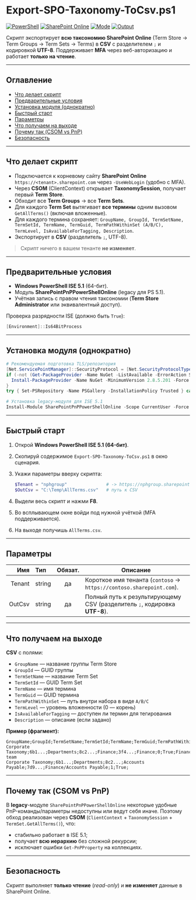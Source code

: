 # Export-SPO-Taxonomy-ToCsv.ps1

[![PowerShell](https://img.shields.io/badge/PowerShell-5.1+-blue)](#предварительные-условия)
[![SharePoint Online](https://img.shields.io/badge/SharePoint-Online-0366d6)](#что-делает-скрипт)
[![Mode](https://img.shields.io/badge/Mode-read--only-success)](#безопасность)
[![Output](https://img.shields.io/badge/Output-CSV%20\(%3B\)-orange)](#что-получаем-на-выходе)

Скрипт экспортирует **всю таксономию SharePoint Online** (Term Store → Term Groups → Term Sets → Terms) в **CSV** с разделителем `;` и кодировкой **UTF-8**. Поддерживает **MFA** через веб-авторизацию и работает **только на чтение**.

---

## Оглавление

* [Что делает скрипт](#что-делает-скрипт)
* [Предварительные условия](#предварительные-условия)
* [Установка модуля (однократно)](#установка-модуля-однократно)
* [Быстрый старт](#быстрый-старт)
* [Параметры](#параметры)
* [Что получаем на выходе](#что-получаем-на-выходе)
* [Почему так (CSOM vs PnP)](#почему-так-csom-vs-pnp)
* [Безопасность](#безопасность)

---

## Что делает скрипт

* Подключается к корневому сайту **SharePoint Online** `https://<tenant>.sharepoint.com` через `-UseWebLogin` (удобно с MFA).
* Через **CSOM** (ClientContext) открывает **TaxonomySession**, получает первый **Term Store**.
* Обходит все **Term Groups** → все **Term Sets**.
* Для каждого **Term Set** вытягивает **все термины** одним вызовом `GetAllTerms()` (включая вложенные).
* Для каждого термина сохраняет: `GroupName, GroupId, TermSetName, TermSetId, TermName, TermGuid, TermPathWithinSet (A/B/C), TermLevel, IsAvailableForTagging, Description`.
* Экспортирует в **CSV** (разделитель `;`, UTF-8).

> Скрипт ничего в вашем тенанте **не изменяет**.

---

## Предварительные условия

* **Windows PowerShell ISE 5.1** (64-бит).
* Модуль **SharePointPnPPowerShellOnline** (legacy для PS 5.1).
* Учётная запись с правом чтения таксономии (**Term Store Administrator** или эквивалентный доступ).

Проверка разрядности ISE (должно быть `True`):

```powershell
[Environment]::Is64BitProcess
```

---

## Установка модуля (однократно)

```powershell
# Рекомендуемая подготовка TLS/репозитория
[Net.ServicePointManager]::SecurityProtocol = [Net.SecurityProtocolType]::Tls12
if (-not (Get-PackageProvider -Name NuGet -ListAvailable -ErrorAction SilentlyContinue)) {
  Install-PackageProvider -Name NuGet -MinimumVersion 2.8.5.201 -Force
}
try { Set-PSRepository -Name PSGallery -InstallationPolicy Trusted } catch {}

# Установка legacy-модуля для ISE 5.1
Install-Module SharePointPnPPowerShellOnline -Scope CurrentUser -Force -AllowClobber
```

---

## Быстрый старт

1. Открой **Windows PowerShell ISE 5.1 (64-бит)**.

2. Скопируй содержимое `Export-SPO-Taxonomy-ToCsv.ps1` в окно сценария.

3. Укажи параметры вверху скрипта:

   ```powershell
   $Tenant = "nphgroup"               # -> https://nphgroup.sharepoint.com
   $OutCsv = "C:\Temp\AllTerms.csv"   # путь к CSV
   ```

4. Выдели весь скрипт и нажми **F8**.

5. Во всплывающем окне войди под нужной учёткой (MFA поддерживается).

6. На выходе получишь `AllTerms.csv`.

---

## Параметры

|    Имя | Тип    | Обязат. | Описание                                                                  |
| -----: | :----- | :-----: | ------------------------------------------------------------------------- |
| Tenant | string |    да   | Короткое имя тенанта (`contoso` → `https://contoso.sharepoint.com`).      |
| OutCsv | string |    да   | Полный путь к результирующему CSV (разделитель `;`, кодировка **UTF-8**). |

---

## Что получаем на выходе

**CSV** c полями:

* `GroupName` — название группы Term Store
* `GroupId` — GUID группы
* `TermSetName` — название Term Set
* `TermSetId` — GUID Term Set
* `TermName` — имя термина
* `TermGuid` — GUID термина
* `TermPathWithinSet` — путь внутри набора в виде `A/B/C`
* `TermLevel` — уровень вложенности (0 — корень)
* `IsAvailableForTagging` — доступен ли термин для тегирования
* `Description` — описание (если задано)

**Пример (фрагмент):**

```csv
GroupName;GroupId;TermSetName;TermSetId;TermName;TermGuid;TermPathWithinSet;TermLevel;IsAvailableForTagging;Description
Corporate Taxonomy;6b1...;Departments;8c2...;Finance;3f4...;Finance;0;True;Finance team
Corporate Taxonomy;6b1...;Departments;8c2...;Accounts Payable;7d9...;Finance/Accounts Payable;1;True;
```

---

## Почему так (CSOM vs PnP)

В **legacy**-модуле `SharePointPnPPowerShellOnline` некоторые удобные PnP-команды/параметры недоступны или ведут себя иначе.
Поэтому обход реализован через **CSOM** (`ClientContext` + `TaxonomySession` + `TermSet.GetAllTerms()`), что:

* стабильно работает в ISE 5.1;
* получает **всю иерархию** без сложной рекурсии;
* исключает ошибки `Get-PnPProperty` на коллекциях.

---

## Безопасность

Скрипт выполняет **только чтение** (*read-only*) и **не изменяет** данные в SharePoint Online.

